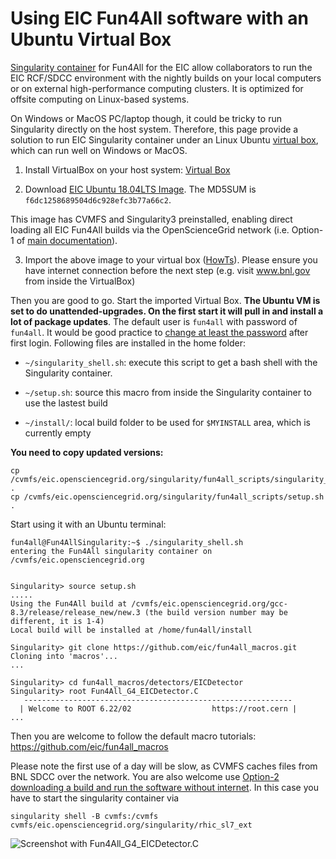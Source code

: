 # Using EIC Fun4All software with an Ubuntu Virtual Box

[Singularity container](./README.md) for Fun4All for the EIC allow collaborators to run the EIC RCF/SDCC environment with the nightly builds on your local computers or on external high-performance computing clusters. It is optimized for offsite computing on Linux-based systems.

On Windows or MacOS PC/laptop though, it could be tricky to run Singularity directly on the host system. Therefore, this page provide a solution to run EIC Singularity container under an Linux Ubuntu [virtual box](https://www.virtualbox.org/wiki/Downloads), which can run well on Windows or MacOS. 

1. Install VirtualBox on your host system: [Virtual Box](https://www.virtualbox.org/)

2. Download [EIC Ubuntu 18.04LTS Image](https://www.phenix.bnl.gov/WWW/publish/phnxbld/EIC/Singularity/Fun4AllSingularityDistribution.ova). The MD5SUM is `f6dc1258689504d6c928efc3b77a66c2`.

This image has CVMFS and Singularity3 preinstalled, enabling direct loading all EIC Fun4All builds via the OpenScienceGrid network (i.e. Option-1 of [main documentation](/README.md)).   

3. Import the above image to your virtual box ([HowTs](https://www.google.com/search?q=Virtal+box+import+ova)). Please ensure you have internet connection before the next step (e.g. visit www.bnl.gov from inside the VirtualBox)

Then you are good to go. Start the imported Virtual Box. **The Ubuntu VM is set to do unattended-upgrades. On the first start it will pull in and install a lot of package updates**. The default user is `fun4all` with password of `fun4all`. It would be good practice to [change at least the password](https://www.google.com/search?q=ubuntu+howto+change+password) after first login. Following files are installed in the home folder:
* `~/singularity_shell.sh`: execute this script to get a bash shell with the Singularity container.

* `~/setup.sh`: source this macro from inside the Singularity container to use the lastest build 
* `~/install/`: local build folder to be used for `$MYINSTALL` area, which is currently empty

**You need to copy updated versions:**
```
cp  /cvmfs/eic.opensciencegrid.org/singularity/fun4all_scripts/singularity_shell.sh .
cp /cvmfs/eic.opensciencegrid.org/singularity/fun4all_scripts/setup.sh .
```

Start using it with an Ubuntu terminal:
```
fun4all@Fun4AllSingularity:~$ ./singularity_shell.sh
entering the Fun4All singularity container on /cvmfs/eic.opensciencegrid.org


Singularity> source setup.sh 
.....
Using the Fun4All build at /cvmfs/eic.opensciencegrid.org/gcc-8.3/release/release_new/new.3 (the build version number may be different, it is 1-4)
Local build will be installed at /home/fun4all/install

Singularity> git clone https://github.com/eic/fun4all_macros.git
Cloning into 'macros'...
...

Singularity> cd fun4all_macros/detectors/EICDetector
Singularity> root Fun4All_G4_EICDetector.C
   ------------------------------------------------------------
  | Welcome to ROOT 6.22/02                  https://root.cern |
...
```
Then you are welcome to follow the default macro tutorials: https://github.com/eic/fun4all_macros

Please note the first use of a day will be slow, as CVMFS caches files from BNL SDCC over the network. You are also welcome use [Option-2 downloading a build and run the software without internet](/README.md#option-2-download-sphenix-build-via-https-archive). In this case you have to start the singularity container via
```
singularity shell -B cvmfs:/cvmfs cvmfs/eic.opensciencegrid.org/singularity/rhic_sl7_ext
```

![Screenshot with Fun4All_G4_EICDetector.C](screenshot.png)
